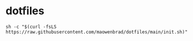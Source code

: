 # dotfiles

```shell
sh -c "$(curl -fsLS https://raw.githubusercontent.com/maowenbrad/dotfiles/main/init.sh)"
```
